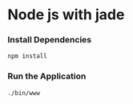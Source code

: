 # Node js with jade

### Install Dependencies

```
npm install
```

### Run the Application


```
./bin/www
```